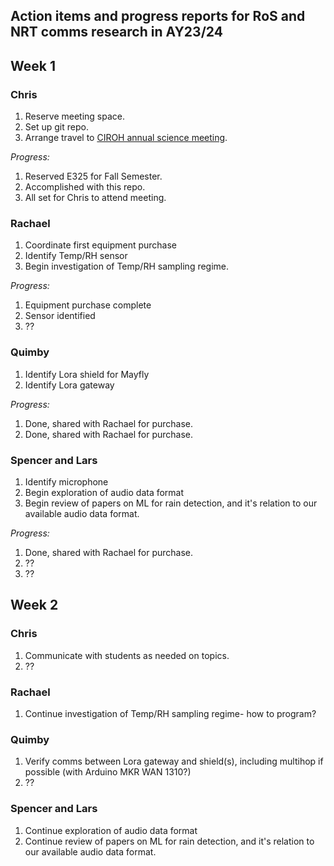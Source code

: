 ## Action items and progress reports for RoS and NRT comms research in AY23/24

## Week 1

### Chris

1. Reserve meeting space.
2. Set up git repo.
3. Arrange travel to [CIROH annual science meeting](https://ciroh.ua.edu/education-and-outreach/ciroh-annual-science-meeting/).

*Progress:*
1. Reserved E325 for Fall Semester.
2. Accomplished with this repo.
3. All set for Chris to attend meeting.

### Rachael

1. Coordinate first equipment purchase
2. Identify Temp/RH sensor
3. Begin investigation of Temp/RH sampling regime.

*Progress:*
1. Equipment purchase complete
2. Sensor identified
3. ??

### Quimby

1. Identify Lora shield for Mayfly
2. Identify Lora gateway
   
*Progress:*
1. Done, shared with Rachael for purchase.
2. Done, shared with Rachael for purchase.

### Spencer and Lars

1. Identify microphone 
2. Begin exploration of audio data format
3. Begin review of papers on ML for rain detection, and it's relation to our available audio data format. 
   
*Progress:*

1. Done, shared with Rachael for purchase.
2. ??
3. ??

## Week 2

### Chris

1. Communicate with students as needed on topics.
2. ??

### Rachael

1. Continue investigation of Temp/RH sampling regime- how to program?

### Quimby

1. Verify comms between Lora gateway and shield(s), including multihop if possible (with Arduino MKR WAN 1310?)
2. ??

### Spencer and Lars

1. Continue exploration of audio data format
3. Continue review of papers on ML for rain detection, and it's relation to our available audio data format. 
   

